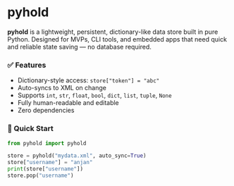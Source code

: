 # pyhold

**pyhold** is a lightweight, persistent, dictionary-like data store built in pure Python. Designed for MVPs, CLI tools, and embedded apps that need quick and reliable state saving — no database required.

### ✅ Features
- Dictionary-style access: `store["token"] = "abc"`
- Auto-syncs to XML on change
- Supports `int`, `str`, `float`, `bool`, `dict`, `list`, `tuple`, `None`
- Fully human-readable and editable
- Zero dependencies

### 🚀 Quick Start

```python
from pyhold import pyhold

store = pyhold("mydata.xml", auto_sync=True)
store["username"] = "anjan"
print(store["username"])
store.pop("username")
